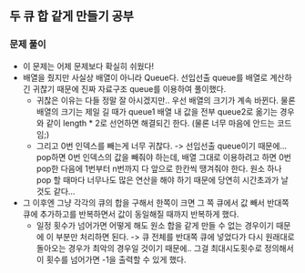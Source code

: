 ## 두 큐 합 같게 만들기 공부

### 문제 풀이

- 이 문제는 어제 문제보다 확실히 쉬웠다!
- 배열을 줬지만 사실상 배열이 아니라 Queue다. 선입선출 queue를 배열로 계산하긴 귀찮기 때문에 진짜 자료구조 queue를 이용하여 풀이했다.
  - 귀찮은 이유는 다들 정말 잘 아시겠지만.. 우선 배열의 크기가 계속 바뀐다. 물론 배열의 크기는 제일 길 때가 queue1 배열 내 값을 전부 queue2로 옮기는 경우와 같이 length * 2로 선언하면 해결되긴 한다. (물론 너무 마음에 안드는 코드임;)
  - 그리고 0번 인덱스를 빼는게 너무 귀찮다.
    -> 선입선출 queue이기 때문에... pop하면 0번 인덱스의 값을 빼줘야 하는데, 배열 그대로 이용하려고 하면 0번 pop한 다음에 1번부터 n번까지 다 앞으로 한칸씩 땡겨줘야 한다. 원소 하나 pop 할 때마다 너무나도 많은 연산을 해야 하기 때문에 당연히 시간초과가 날 것도 같다...
- 그 이후엔 그냥 각각의 큐의 합을 구해서 한쪽이 크면 그 쪽 큐에서 값 빼서 반대쪽 큐에 추가하고를 반복하면서 값이 동일해질 때까지 반복하게 했다.
  - 일정 횟수가 넘어가면 어떻게 해도 원소 합을 같게 만들 수 없는 경우이기 때문에 이 부분만 처리하면 된다.
  -> 큐 전체를 반대쪽 큐에 넣었다가 다시 원래대로 돌아오는 경우가 최악의 경우일 것이기 때문에.. 그걸 최대시도횟수로 정의해서 이 횟수를 넘어가면 -1을 출력할 수 있게 했다.